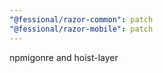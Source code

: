 ```yaml
---
"@fessional/razor-common": patch
"@fessional/razor-mobile": patch
---
```


npmigonre and hoist-layer
